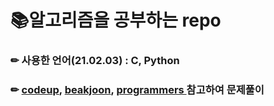 # 📚알고리즘을 공부하는 repo





### ✏  사용한 언어(21.02.03) : C, Python

### ✏   [codeup](https://codeup.kr/), [beakjoon](https://www.acmicpc.net/), [programmers ](https://programmers.co.kr/)참고하여 문제풀이

